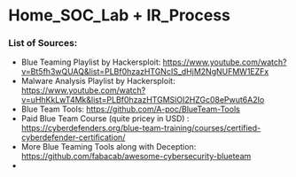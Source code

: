 # Home_SOC_Lab + IR_Process

### List of Sources:

- Blue Teaming Playlist by Hackersploit: https://www.youtube.com/watch?v=Bt5fh3wQUAQ&list=PLBf0hzazHTGNcIS_dHjM2NgNUFMW1EZFx
- Malware Analysis Playlist by Hackersploit: https://www.youtube.com/watch?v=uHhKkLwT4Mk&list=PLBf0hzazHTGMSlOI2HZGc08ePwut6A2Io
- Blue Team Tools: https://github.com/A-poc/BlueTeam-Tools
- Paid Blue Team Course (quite pricey in USD) : https://cyberdefenders.org/blue-team-training/courses/certified-cyberdefender-certification/
- More Blue Teaming Tools along with Deception: https://github.com/fabacab/awesome-cybersecurity-blueteam
- 
